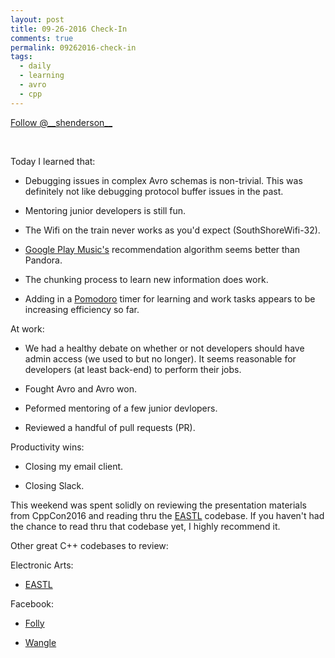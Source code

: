 ```yaml
---
layout: post
title: 09-26-2016 Check-In
comments: true
permalink: 09262016-check-in
tags:
  - daily
  - learning
  - avro
  - cpp
---
```


<div><!-- <a href="https://twitter.com/share" class="twitter-share-button" data-via="__shenderson__">Tweet</a> --><a class="twitter-follow-button" data-show-count="false" href="https://twitter.com/__shenderson__">Follow @__shenderson__</a> <script>!function(d,s,id){var js,fjs=d.getElementsByTagName(s)[0],p=/^http:/.test(d.location)?'http':'https';if(!d.getElementById(id)){js=d.createElement(s);js.id=id;js.src=p+'://platform.twitter.com/widgets.js';fjs.parentNode.insertBefore(js,fjs);}}(document, 'script', 'twitter-wjs');</script></div>

<script>!function(d,s,id){var js,fjs=d.getElementsByTagName(s)[0];if(!d.getElementById(id)){js=d.createElement(s);js.id=id;js.src="//platform.twitter.com/widgets.js";fjs.parentNode.insertBefore(js,fjs);}}(document,"script","twitter-wjs");</script>

&nbsp;

Today I learned that:

  * Debugging issues in complex Avro schemas is non-trivial.  This was definitely not like debugging protocol buffer issues in the past.

  * Mentoring junior developers is still fun.

  * The Wifi on the train never works as you'd expect (SouthShoreWifi-32).

  * [Google Play Music's](https://play.google.com/music) recommendation algorithm seems better than Pandora.

  * The chunking process to learn new information does work.

  * Adding in a [Pomodoro](https://en.wikipedia.org/wiki/Pomodoro_Technique) timer for learning and work tasks appears to be increasing efficiency so far.

At work:

  * We had a healthy debate on whether or not developers should have admin access (we used to but no longer).  It seems reasonable for developers (at least back-end) to perform their jobs.

  * Fought Avro and Avro won.

  * Peformed mentoring of a few junior devlopers.

  * Reviewed a handful of pull requests (PR).

Productivity wins:

  * Closing my email client.

  * Closing Slack.

This weekend was spent solidly on reviewing the presentation materials from CppCon2016 and reading thru the [EASTL](https://github.com/electronicarts/EASTL) codebase.  If you haven't had the chance to read thru that codebase yet, I highly recommend it.

Other great C++ codebases to review:

Electronic Arts:

  * [EASTL](https://github.com/electronicarts/EASTL)

Facebook:

  * [Folly](https://github.com/facebook/folly)

  * [Wangle](https://github.com/facebook/wangle)
